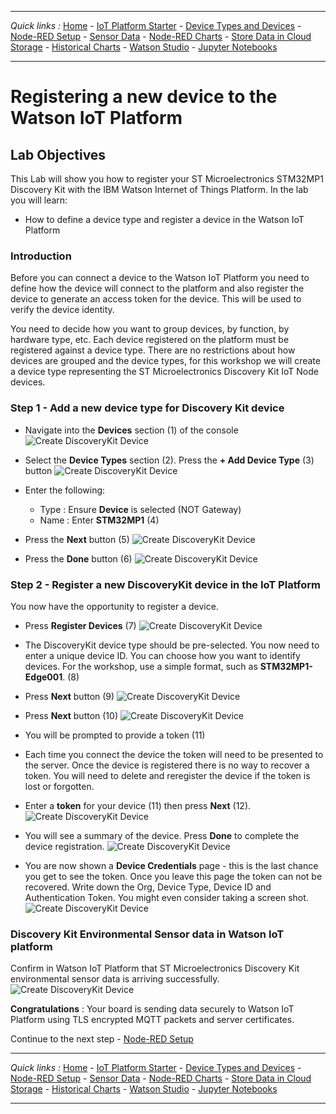 ***
*Quick links :*
[Home](README.md) - [IoT Platform Starter](CREATEIOTP.md) - [Device Types and Devices](DISCOVERYDEVICE.md) - [Node-RED Setup](NODERED.md) - [Sensor Data](DISCOVERYIOTDATA.md) - [Node-RED Charts](DASHBOARD.md) - [Store Data in Cloud Storage](CLOUDANT.md) - [Historical Charts](HISTORY.md) - [Watson Studio](STUDIO.md) - [Jupyter Notebooks](JUPYTER.md)
***

# Registering a new device to the Watson IoT Platform

## Lab Objectives

This Lab will show you how to register your ST Microelectronics STM32MP1 Discovery Kit with the IBM Watson Internet of Things Platform.  In the lab you will learn:

- How to define a device type and register a device in the Watson IoT Platform

### Introduction

Before you can connect a device to the Watson IoT Platform you need to define how the device will connect to the platform and also register the device to generate an access token for the device.  This will be used to verify the device identity.

You need to decide how you want to group devices, by function, by hardware type, etc.  Each device registered on the platform must be registered against a device type.  There are no restrictions about how devices are grouped and the device types, for this workshop we will create a device type representing the ST Microelectronics Discovery Kit IoT Node devices.

### Step 1 - Add a new device type for Discovery Kit device

- Navigate into the **Devices** section (1) of the console
![Create DiscoveryKit Device](/screenshots/IoTP-Devices.png)

- Select the **Device Types** section (2).  Press the **+ Add Device Type** (3) button
![Create DiscoveryKit Device](/screenshots/IoTP-DeviceType.png)

- Enter the following:
  - Type : Ensure **Device** is selected (NOT Gateway)
  - Name : Enter **STM32MP1** (4)
- Press the **Next** button (5)
![Create DiscoveryKit Device](/screenshots/IoTP-DeviceType-Create.png)

- Press the **Done** button (6)
![Create DiscoveryKit Device](/screenshots/IoTP-DeviceType-Done.png)

### Step 2 - Register a new DiscoveryKit device in the IoT Platform

You now have the opportunity to register a device.
- Press **Register Devices** (7)
![Create DiscoveryKit Device](/screenshots/IoTP-DeviceRegister.png)

- The DiscoveryKit device type should be pre-selected.  You now need to enter a unique device ID.  You can choose how you want to identify devices.  For the workshop, use a simple format, such as **STM32MP1-Edge001**. (8)
- Press **Next** button (9)
![Create DiscoveryKit Device](/screenshots/IoTP-DeviceName.png)

- Press **Next** button (10)
![Create DiscoveryKit Device](/screenshots/IoTP-DeviceInfo.png)
- You will be prompted to provide a token (11)

- Each time you connect the device the token will need to be presented to the server. Once the device is registered there is no way to recover a token. You will need to delete and reregister the device if the token is lost or forgotten.

- Enter a **token** for your device (11) then press **Next** (12).
![Create DiscoveryKit Device](/screenshots/IoTP-DeviceToken.png)

- You will see a summary of the device.  Press **Done** to complete the device registration.
![Create DiscoveryKit Device](/screenshots/IoTP-DeviceSummary.png)

- You are now shown a **Device Credentials** page - this is the last chance you get to see the token.  Once you leave this page the token can not be recovered. Write down the Org, Device Type, Device ID and Authentication Token. You might even consider taking a screen shot.
![Create DiscoveryKit Device](/screenshots/IoTP-DeviceCreds.png)

### Discovery Kit Environmental Sensor data in Watson IoT platform

Confirm in Watson IoT Platform that ST Microelectronics Discovery Kit environmental sensor data is arriving successfully.
![Create DiscoveryKit Device](/screenshots/IoTP-DeviceEventData.png)

**Congratulations** : Your board is sending data securely to Watson IoT Platform using TLS encrypted MQTT packets and server certificates.

Continue to the next step - [Node-RED Setup](NODERED.md)
***
*Quick links :*
[Home](README.md) - [IoT Platform Starter](CREATEIOTP.md) - [Device Types and Devices](DISCOVERYDEVICE.md) - [Node-RED Setup](NODERED.md) - [Sensor Data](DISCOVERYIOTDATA.md) - [Node-RED Charts](DASHBOARD.md) - [Store Data in Cloud Storage](CLOUDANT.md) - [Historical Charts](HISTORY.md) - [Watson Studio](STUDIO.md) - [Jupyter Notebooks](JUPYTER.md)
***
